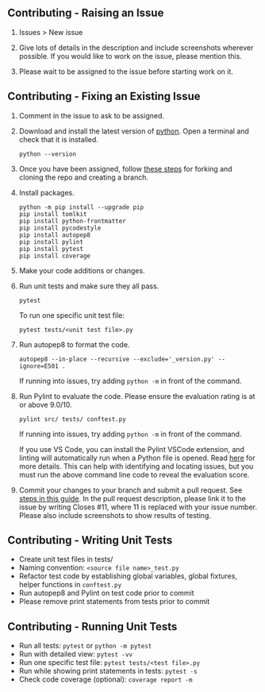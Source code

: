 ## Contributing - Raising an Issue

1. Issues > New issue

2. Give lots of details in the description and include screenshots wherever possible. If you would like to work on the issue, please mention this.

3. Please wait to be assigned to the issue before starting work on it.

## Contributing - Fixing an Existing Issue

1. Comment in the issue to ask to be assigned.

2. Download and install the latest version of [python](https://www.python.org/downloads/). Open a terminal and check that it is installed.

   `python --version`

3. Once you have been assigned, follow [these steps](https://docs.github.com/en/get-started/quickstart/contributing-to-projects) for forking and cloning the repo and creating a branch.

4. Install packages.

   ```
   python -m pip install --upgrade pip
   pip install tomlkit
   pip install python-frontmatter
   pip install pycodestyle
   pip install autopep8
   pip install pylint
   pip install pytest
   pip install coverage
   ```

5. Make your code additions or changes.

6. Run unit tests and make sure they all pass.

   `pytest`

   To run one specific unit test file:

   `pytest tests/<unit test file>.py`

7. Run autopep8 to format the code.

   `autopep8 --in-place --recursive --exclude='_version.py' --ignore=E501 .`

   If running into issues, try adding `python -m` in front of the command.

8. Run Pylint to evaluate the code. Please ensure the evaluation rating is at or above 9.0/10.

   `pylint src/ tests/ conftest.py`

   If running into issues, try adding `python -m` in front of the command.

   If you use VS Code, you can install the Pylint VSCode extension, and linting will automatically run when a Python file is opened. Read [here](https://code.visualstudio.com/docs/python/linting#_run-linting) for more details. This can help with identifying and locating issues, but you must run the above command line code to reveal the evaluation score.

9. Commit your changes to your branch and submit a pull request. See [steps in this guide](https://docs.github.com/en/get-started/quickstart/contributing-to-projects). In the pull request description, please link it to the issue by writing Closes #11, where 11 is replaced with your issue number. Please also include screenshots to show results of testing.

## Contributing - Writing Unit Tests

 - Create unit test files in tests/
 - Naming convention: `<source file name>_test.py`
 - Refactor test code by establishing global variables, global fixtures, helper functions in `conftest.py`
 - Run autopep8 and Pylint on test code prior to commit
 - Please remove print statements from tests prior to commit

## Contributing - Running Unit Tests

 - Run all tests: `pytest` or `python -m pytest`
 - Run with detailed view: `pytest -vv`
 - Run one specific test file: `pytest tests/<test file>.py`
 - Run while showing print statements in tests: `pytest -s`
 - Check code coverage (optional): `coverage report -m`
